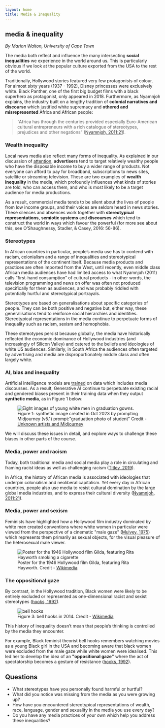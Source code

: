 ```yaml
---
layout: home
title: Media & Inequality
---
```



## media & inequality
*By Marion Walton, University of Cape Town*

The media both reflect and influence the many intersecting **social inequalities** we experience in the world
around us. This is particularly obvious if we look at the popular culture exported from the USA to the rest of
the world. 

Traditionally, Hollywood stories featured very few protagonists of colour. For almost sixty
years (1937 \- 1992), Disney princesses were exclusively white. Black Panther, one of the first big budget 
films with a black superhero as protagonist, only appeared in 2018\. Furthermore, as Nyamnjoh explains, the 
industry built on a lengthy tradition of **colonial narratives and discourse** which justified white supremacy
and **othered and misrepresented** Africa and African people:  

>“Africa has through the centuries provided especially Euro-American cultural entrepreneurs with a rich catalogue 
of stereotypes, prejudices and other negations” ([Nyamnjoh, 2011:21](/ideas/references/index.html#nyamnjoh_2011)).

### Wealth inequality

Local news media also reflect many forms of inequality. As explained in our discussion of [attention](/ideas/2_attention/),
**advertisers** tend to target relatively wealthy people who have the disposable income to buy a wider range of products. 
Not everyone can afford to pay for broadband, subscriptions to news sites, satellite or streaming television. 
These are two examples of  **wealth inequality** in the media, which profoundly influences what kinds of 
stories are told, who can access them, and who is most likely to be a target audience for media productions. 

As a result, commercial media tends to be silent about the lives of people from low income groups, and their 
voices are seldom heard in news stories. These silences and absences work together with  **stereotypical 
representations,** **semiotic systems** and **discourses** which tend to construct the world in ways which 
favour the powerful (for more see about this, see O’Shaughnessy,  Stadler, & Casey, 2016: 56-86).


### Stereotypes

In African countries in particular, people’s media use has to contend with racism, colonialism and a range of
inequalities and stereotypical representations of the continent itself. Because media products and practices 
are often imported from the West, until recently, even middle class African media audiences have had limited
access to what Nyamnjoh (2011) calls “first-hand consumption” of cultural products \- in other words, the 
television programming and news on offer was often not produced specifically for them as audiences, and was 
probably riddled with potentially hurtful and stereotypical portrayals. 

Stereotypes are based on generalisations about specific categories of people. They can be both positive and 
negative but, either way, these generalisations tend to reinforce social hierarchies and identities. Stereotypical 
representations in the media continue to perpetuate forms of inequality such as racism, sexism and 
homophobia. 

These stereotypes persist because globally, the media have historically reflected the economic dominance of 
Hollywood industries (and increasingly of Silicon Valley) and catered to the beliefs and ideologies of white 
US audiences. Similarly, in South Africa the audiences often targeted by advertising and media are 
disproportionately middle class and often largely white. 

### AI, bias and inequality

Artificial intelligence models are [trained](/ideas/definitions/index.html#training) on data which 
includes media discourses. As a result, Generative AI continue to perpetuate existing racial and gendered biases 
present in their training data when they output **synthetic media**, as in Figure 1 below:

<figure>
<img title="Synthetic image created in Oct 2023 by prompting Midjourney (v5.1) prompt:"graduation photo of student"" 
     alt="Eight images of young white men in graduation gowns." 
     src="https://cdn.glitch.global/cf95248c-36c9-4c16-8fd1-053cbc9fd048/midjourney_students.png?v=1739274111388" 
     class="illustration"/>
<figcaption>Figure 1: synthetic image created in Oct 2023 by prompting Midjourney (v5.1) prompt:"graduation photo of student" Credit - 
  <a href="https://www.theverge.com/2024/8/13/24219520/stability-midjourney-artist-lawsuit-copyright-trademark-claims-approved">Unknown artists and Midjourney</a></caption>
</figure>

We will discuss these issues in detail, and explore ways to challenge these biases in other parts of the course. 

### Media, power and racism

Today, both traditional media and social media play a role in circulating and framing 
racist ideas as well as challenging racism ([Titley, 2019](href="/ideas/references/index.html#titley_2019")).

In Africa, the history of African media is associated with ideologies that underpin colonialism and neoliberal capitalism. 
Yet every day in African countries, people also use media to resist cultural domination by the large global media industries, 
and to express their cultural diversity (<a href="/ideas/references/index.html#nyamnjoh_2011">Nyamnjoh, 2011:21</a>).

### Media, power and sexism

Feminists have highlighted how a Hollywood film industry dominated by white men created conventions where white women in 
particular were viewed from the perspective of a cinematic "male gaze" (<a href="/ideas/references/index.html#mulvey_1975">Mulvey, 1975</a>)
which represents them primarily as sexual objects, for the visual pleasure of the heterosexual male viewer.

<figure>
<img title="Poster for the 1946 Hollywood film Gilda, featuring Rita Hayworth" 
     alt="Poster for the 1946 Hollywood film Gilda, featuring Rita Hayworth smoking a cigarette" 
     src="https://upload.wikimedia.org/wikipedia/commons/thumb/1/15/Gilda_%281946_one-sheet_poster_-_Style_B%29.jpg/440px-Gilda_%281946_one-sheet_poster_-_Style_B%29.jpg" 
     class="illustration"/>
<figcaption>Poster for the 1946 Hollywood film Gilda, featuring Rita Hayworth. Credit - <a href="https://upload.wikimedia.org/wikipedia/commons/thumb/3/37/Bell_hooks%2C_October_2014.jpg/340px-Bell_hooks%2C_October_2014.jpg">Wikimedia</a></caption>
</figure>


### The oppositional gaze

By contrast, in the Hollywood tradition, Black women were likely to be entirely excluded or represented as one-dimensional racist and sexist 
stereotypes (<a href="/ideas/references/index.html#hooks_1992">hooks, 1992</a>).

<figure>
<img title="bell hooks in 2014" 
     alt="bell hooks " 
     src="https://upload.wikimedia.org/wikipedia/commons/thumb/3/37/Bell_hooks%2C_October_2014.jpg/340px-Bell_hooks%2C_October_2014.jpg" 
     class="illustration"/>
<figcaption>Figure 3: bell hooks in 2014. Credit - <a href="https://upload.wikimedia.org/wikipedia/commons/thumb/3/37/Bell_hooks%2C_October_2014.jpg/340px-Bell_hooks%2C_October_2014.jpg">Wikimedia</a></caption>
</figure>


This history of inequality doesn’t mean that people’s thinking is controlled by the media they encounter. 

For example, Black feminist theorist bell hooks remembers watching movies as a young Black girl 
in the USA and becoming aware that black women were excluded from the male gaze while white women were idealised. 
This led her to develop the idea of an **"oppositional gaze"** where the act of spectatorship becomes 
a gesture of resistance (<a href="/ideas/references/index.html#hooks_1992">hooks, 1992</a>). 


## Questions

* What stereotypes have you personally found harmful or hurtful?  
* What did you notice was missing from the media as you were growing up?  
* How have you encountered stereotypical representations of wealth, race, language, gender and sexuality in the media you use every day?   
* Do you have any media practices of your own which help you address these inequalities?

